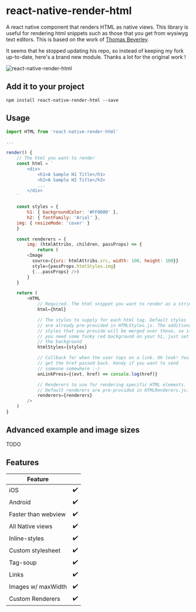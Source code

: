 # react-native-render-html

A react native component that renders HTML as native views. This library is useful for rendering html snippets such as those that you get from wysiwyg text editors.
This is based on the work of [Thomas Beverley](https://github.com/Thomas101).

It seems that he stopped updating his repo, so instead of keeping my fork up-to-date, here's a brand new module. Thanks a lot for the original work !

![react-native-render-html](http://i.giphy.com/26tkmjBLvThP0TSak.gif)

## Add it to your project

```
npm install react-native-render-html --save
```

## Usage

```js
import HTML from 'react-native-render-html'

...

render() {
	// The html you want to render
	const html = `
		<div>
			<h1>A Sample H1 Title</h1>
			<h2>A Sample H2 Title</h2>
			...
		</div>
	`

	const styles = {
		h1: { backgroundColor: '#FF0000' },
		h2: { fontFamily: 'Arial' },
    img: { resizeMode: 'cover' }
	}

	const renderers = {
	 	img: (htmlAttribs, children, passProps) => {
	 		return (
        <Image
          source={{uri: htmlAttribs.src, width: 100, height: 100}}
          style={passProps.htmlStyles.img}
          {...passProps} />)
	 	}
	}

	return (
		<HTML
			// Required. The html snippet you want to render as a string
			html={html}

			// The styles to supply for each html tag. Default styles
			// are already pre-provided in HTMLStyles.js. The additional
			// styles that you provide will be merged over these, so if
			// you need some funky red background on your h1, just set
			// the background
			htmlStyles={styles}

			// Callback for when the user taps on a link. Oh look! You
			// get the href passed back. Handy if you want to send
			// someone somewhere :-)
			onLinkPress={(evt, href) => console.log(href)}

			// Renderers to use for rendering specific HTML elements.
			// Default renderers are pre-provided in HTMLRenderers.js.
			renderers={renderers}
		/>
	)
}
```

## Advanced example and image sizes

TODO

## Features

| Feature | |
| ------------- | ------------- |
| iOS  | ✔️ |
| Android  | ✔️ |
| Faster than webview  | ✔️ |
| All Native views  | ✔️ |
| Inline-styles  | ✔️ |
| Custom stylesheet  | ✔️ |
| Tag-soup  | ✔️ |
| Links  | ✔️ |
| Images w/ maxWidth | ✔️ |
| Custom Renderers  | ✔️ |
